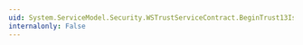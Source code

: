 ```yaml
---
uid: System.ServiceModel.Security.WSTrustServiceContract.BeginTrust13IssueResponse(System.ServiceModel.Channels.Message,System.AsyncCallback,System.Object)
internalonly: False
---
```


